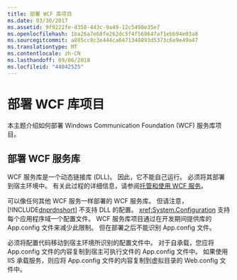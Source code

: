 ```yaml
---
title: 部署 WCF 库项目
ms.date: 03/30/2017
ms.assetid: 9f9222fe-d358-443c-9a49-12c5498e35e7
ms.openlocfilehash: 1ba26a7e68fe262dc5f4f569647af1ebb94e03a8
ms.sourcegitcommit: a885cc8c3e444ca6471348893d5373c6e9e49a47
ms.translationtype: MT
ms.contentlocale: zh-CN
ms.lasthandoff: 09/06/2018
ms.locfileid: "44042525"
---
```

# <a name="deploying-a-wcf-library-project"></a>部署 WCF 库项目
本主题介绍如何部署 Windows Communication Foundation (WCF) 服务库项目。  
  
## <a name="deploying-a-wcf-service-library"></a>部署 WCF 服务库  
 WCF 服务库是一个动态链接库 (DLL)。 因此，它不能自己运行。 必须将其部署到宿主环境中。 有关此过程的详细信息，请参阅[托管和使用 WCF 服务](https://go.microsoft.com/fwlink/?LinkId=99932)。  
  
 可以像任何其他 WCF 服务一样部署的 WCF 服务库。 但请注意，[!INCLUDE[dnprdnshort](../../../includes/dnprdnshort-md.md)] 不支持 DLL 的配置。 <xref:System.Configuration> 支持每个应用程序域一个配置文件。 WCF 服务库项目通过在开发期间提供库的 App.config 文件来减少此限制。 但在部署之后不能识别 App.config 文件。  
  
 必须将配置代码移动到宿主环境所识别的配置文件中。 对于自承载，您应将 App.config 文件的内容复制到宿主可执行文件的 App.config 文件中。 如果使用 IIS 承载服务，则应将 App.config 文件的内容复制到虚拟目录的 Web.config 文件中。
